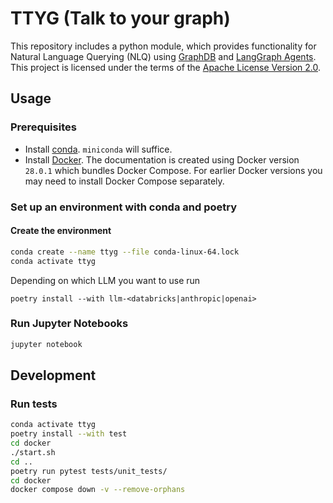 # TTYG (Talk to your graph)

This repository includes a python module, which provides functionality for Natural Language Querying (NLQ) using [GraphDB](https://graphdb.ontotext.com/) and [LangGraph Agents](https://langchain-ai.github.io/langgraph/how-tos/create-react-agent/).
This project is licensed under the terms of the [Apache License Version 2.0](LICENSE).

## Usage

### Prerequisites

- Install [conda](https://docs.conda.io/projects/conda/en/latest/user-guide/install/index.html). `miniconda` will suffice.
- Install [Docker](https://docs.docker.com/get-docker/). The documentation is created using Docker version `28.0.1` which bundles Docker Compose. For earlier Docker versions you may need to install Docker Compose separately.

### Set up an environment with conda and poetry

#### Create the environment

```bash
conda create --name ttyg --file conda-linux-64.lock
conda activate ttyg
```

Depending on which LLM you want to use run
```
poetry install --with llm-<databricks|anthropic|openai>
```

### Run Jupyter Notebooks

```bash
jupyter notebook
```

## Development

### Run tests

```bash
conda activate ttyg
poetry install --with test
cd docker
./start.sh
cd ..
poetry run pytest tests/unit_tests/
cd docker
docker compose down -v --remove-orphans
```
